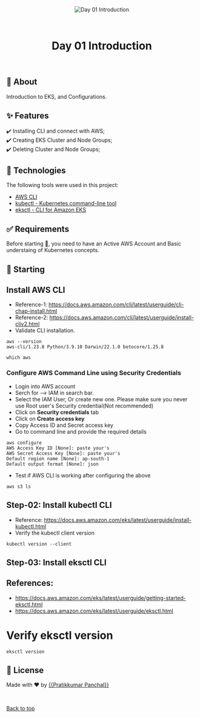 <div align="center" id="top"> 
  <img src="./.github/app.gif" alt="Day 01 Introduction" />

  &#xa0;

</div>

<h1 align="center">Day 01 Introduction</h1>


<br>

## :dart: About ##

Introduction to EKS, and Configurations.

## :sparkles: Features ##

:heavy_check_mark: Installing CLI and connect with AWS;\
:heavy_check_mark: Creating EKS Cluster and Node Groups;\
:heavy_check_mark: Deleting Cluster and Node Groups;

## :rocket: Technologies ##

The following tools were used in this project:

- [AWS CLI](https://aws.amazon.com/cli/)
- [kubectl - Kubernetes command-line tool](https://kubernetes.io/docs/tasks/tools/)
- [eksctl - CLI for Amazon EKS ](https://eksctl.io/)
## :white_check_mark: Requirements ##

Before starting :checkered_flag:, you need to have an Active AWS Account and Basic understaing of Kubernetes concepts.

## :checkered_flag: Starting ##

## Install AWS CLI
- Reference-1: https://docs.aws.amazon.com/cli/latest/userguide/cli-chap-install.html
- Reference-2: https://docs.aws.amazon.com/cli/latest/userguide/install-cliv2.html
- Validate CLI installation.
```
aws --version
aws-cli/1.23.8 Python/3.9.10 Darwin/22.1.0 botocore/1.25.8

which aws
```
### Configure AWS Command Line using Security Credentials
- Login into AWS account
- Serch for --> IAM in search bar.
- Select the IAM User, Or create new one. Please make sure you never use Root user's Security credential(Not recommended)
- Click on **Security credentials** tab
- Click on **Create access key**
- Copy Access ID and Secret access key
- Go to command line and provide the required details
```
aws configure
AWS Access Key ID [None]: paste your's
AWS Secret Access Key [None]: paste your's
Default region name [None]: ap-south-1
Default output format [None]: json
```
- Test if AWS CLI is working after configuring the above
```
aws s3 ls
```
## Step-02: Install kubectl CLI
- Reference: https://docs.aws.amazon.com/eks/latest/userguide/install-kubectl.html
- Verify the kubectl client version
```
kubectl version --client
```
## Step-03: Install eksctl CLI
## References:
- https://docs.aws.amazon.com/eks/latest/userguide/getting-started-eksctl.html
- https://docs.aws.amazon.com/eks/latest/userguide/eksctl.html

# Verify eksctl version
```eksctl version```

## :memo: License ##

Made with :heart: by <a href="https://github.com/m3pratik" target="_blank">{{Pratikkumar Panchal}}</a>

&#xa0;

<a href="#top">Back to top</a>
